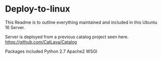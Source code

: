 # Deploy-to-linux

This Readme is to outline everything maintained and included in this Ubuntu 16 Server.

Server is deployed from a previous catalog project seen here. https://github.com/CatLava/Catalog



Packages included
Python 2.7
Apache2
WSGI
